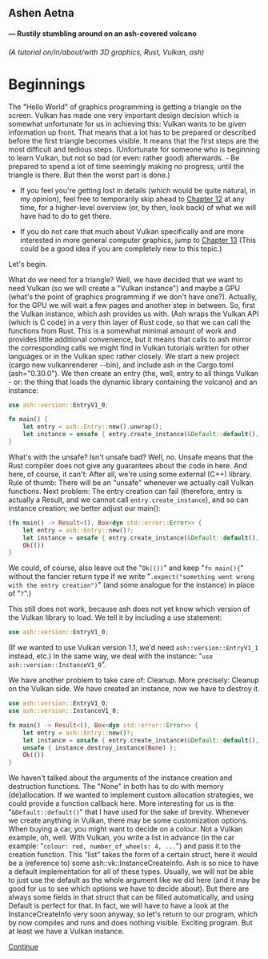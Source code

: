 ## Ashen Aetna 
#### — Rustily stumbling around on an ash-covered volcano 
###### (A tutorial on/in/about/with 3D graphics, Rust, Vulkan, ash)

# Beginnings

The "Hello World" of graphics programming is getting a triangle on the screen. 
Vulkan has made one very important design decision which is somewhat unfortunate for us in achieving this: Vulkan wants to be given information up
front. That means that a lot has to be prepared or described before the first triangle becomes visible. It means that the first steps are the most
difficult and tedious steps. (Unfortunate for someone who is beginning to learn Vulkan, but not so bad (or even: rather good) afterwards. - Be
prepared to spend a lot of time seemingly making no progress, until the triangle is there. But then the worst part is done.)

- If you feel you're getting lost in details (which would be quite natural, in my opinion), feel free to temporarily skip ahead to [Chapter 12](012_Looking_back.md) at any time, 
for a higher-level overview (or, by then, look back) of what we will have had to do to get there.

- If you do not care that much about Vulkan specifically and are more interested in more general computer graphics, jump to [Chapter 13](013_Coordinates.md)
 (This could be a good idea if you are completely new to this topic.)

Let's begin.

What do we need for a triangle? Well, we have decided that we want to need Vulkan (so we will create a "Vulkan instance") and maybe a GPU (what's the
point of graphics programming if we don't have one?). Actually, for the GPU we will wait a few pages and another step in between. 
So, first the Vulkan instance, which ash provides us with. (Ash wraps the Vulkan API (which is C code) in a very thin layer of Rust code, so that we 
can call the functions from Rust. This is a somewhat minimal amount of work and provides little additional convenience, but it means that calls to ash 
mirror the corresponding calls we might find in Vulkan tutorials written for other languages or in the Vulkan spec rather closely. 
We start a new project (cargo new vulkanrenderer --bin), and include ash in the Cargo.toml (ash="0.30.0"). We then create an entry (the, well, entry
to all things Vulkan - or: the thing that loads the dynamic library containing the volcano) and an instance: 
```rust
use ash::version::EntryV1_0;

fn main() {
    let entry = ash::Entry::new().unwrap();
    let instance = unsafe { entry.create_instance(&Default::default(), None) };
}
```
What's with the unsafe? Isn't unsafe bad? Well, no. Unsafe means that the Rust compiler does not give any guarantees about the code in here. And here,
of course, it can't: After all, we're using some external (C++) library.  Rule of thumb: There will be an "unsafe" whenever we actually call Vulkan
functions. Next problem: The entry creation can fail (therefore, entry is actually a Result, and we cannot call `entry.create_instance`), and so can
instance creation; we better adjust our main(): 

```rust
(fn main() -> Result<(), Box<dyn std::error::Error>> {
    let entry = ash::Entry::new()?;
    let instance = unsafe { entry.create_instance(&Default::default(), None)? };
    Ok(())
}
```

We could, of course, also leave out the "`Ok(())`" and keep "`fn main(){`" without the fancier return type if we write "`.expect("something went wrong
with the entry creation")`" (and some analogue for the instance) in place of "`?`".)

This still does not work, because ash does not yet know which version of the Vulkan library to load. We tell it by including a use statement:
```rust
use ash::version::EntryV1_0;
```
(If we wanted to use Vulkan version 1.1, we'd need ``ash::version::EntryV1_1`` instead, etc.) 
In the same way, we deal with the instance: "`use ash::version::InstanceV1_0`".

We have another problem to take care of: Cleanup. More precisely: Cleanup on the Vulkan side. We have created an instance, now we have to destroy it. 

```rust
use ash::version::EntryV1_0;
use ash::version::InstanceV1_0;

fn main() -> Result<(), Box<dyn std::error::Error>> {
    let entry = ash::Entry::new()?;
    let instance = unsafe { entry.create_instance(&Default::default(), None)? };
    unsafe { instance.destroy_instance(None) };
    Ok(())
}
```

We haven't talked about the arguments of the instance creation and destruction functions. The "None" in both has to do with memory (de)allocation. If
we wanted to implement custom allocation strategies, we could provide a function callback here.
More interesting for us is the "`&Default::default()`" that I have used for the sake of brevity. Whenever we create anything in Vulkan, there may be
some customization options. When buying a car, you might want to decide on a colour. Not a Vulkan example, oh, well. With Vulkan, you write a list in
advance (in the car example: "`colour: red, number_of_wheels: 4, ...`") and pass it to the creation function. This "list" takes the form of a certain
struct, here it would be a (reference to) some ash::vk::InstanceCreateInfo. Ash is so nice to have a default implementation for all of these types.
Usually, we will not be able to just use the default as the whole argument like we did here (and it may be good for us to see which options we have to
decide about). But there are always some fields in that struct that can be filled automatically, and using Default is perfect for that. In fact, we
will have to have a look at the InstanceCreateInfo very soon anyway, so let's return to our program, which by now compiles and runs and does nothing
visible. Exciting program. But at least we have a Vulkan instance. 

[Continue](003_Validation_layers.md)
